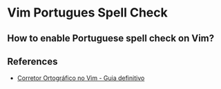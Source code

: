# Vim Portugues Spell Check

## How to enable Portuguese spell check on Vim?

## References

- [Corretor Ortográfico no Vim - Guia definitivo](https://www.vivaolinux.com.br/artigo/Corretor-Ortografico-no-Vim-Guia-definitivo/)

